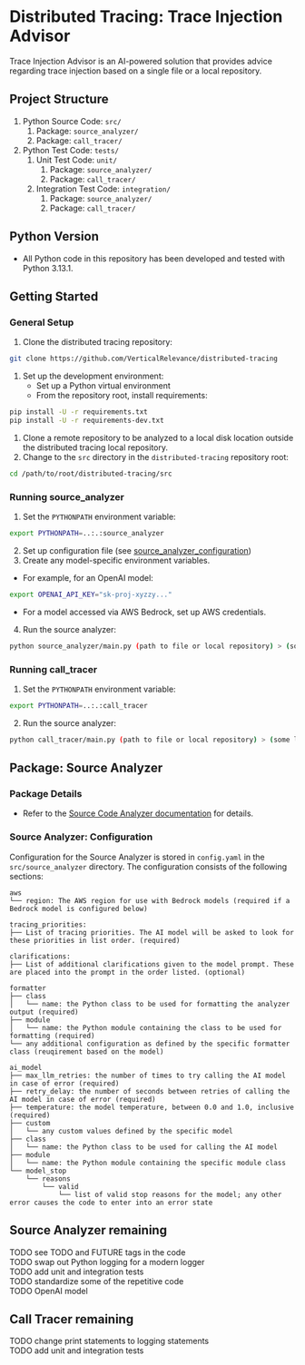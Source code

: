 # Distributed Tracing: Trace Injection Advisor
Trace Injection Advisor is an AI-powered solution that provides advice regarding trace injection based on a single file or a local repository.

## Project Structure
1. Python Source Code: `src/`
   1. Package: `source_analyzer/`
   2. Package: `call_tracer/`
2. Python Test Code: `tests/`
   1. Unit Test Code: `unit/`
      1. Package: `source_analyzer/`
      2. Package: `call_tracer/`
   2. Integration Test Code: `integration/`
      1. Package: `source_analyzer/`
      2. Package: `call_tracer/`

## Python Version
 - All Python code in this repository has been developed and tested with Python 3.13.1.

## Getting Started
### General Setup
1. Clone the distributed tracing repository:
```bash
git clone https://github.com/VerticalRelevance/distributed-tracing
```
1. Set up the development environment:
   * Set up a Python virtual environment
   * From the repository root, install requirements:
```bash
pip install -U -r requirements.txt
pip install -U -r requirements-dev.txt
```
1. Clone a remote repository to be analyzed to a local disk location outside the distributed tracing local repository.
2. Change to the `src` directory in the `distributed-tracing` repository root:
```bash
cd /path/to/root/distributed-tracing/src
```

### Running source_analyzer
1. Set the `PYTHONPATH` environment variable:
```bash
export PYTHONPATH=..:.:source_analyzer
```
2. Set up configuration file (see [source_analyzer_configuration](#source-analyzer-configuration))
3. Create any model-specific environment variables.
* For example, for an OpenAI model:
```bash
export OPENAI_API_KEY="sk-proj-xyzzy..."
```
* For a model accessed via AWS Bedrock, set up AWS credentials.
4. Run the source analyzer:
```bash
python source_analyzer/main.py (path to file or local repository) > (some location).md 2> (some location).err
```

### Running call_tracer
1. Set the `PYTHONPATH` environment variable:
```bash
export PYTHONPATH=..:.:call_tracer
```
2. Run the source analyzer:
```bash
python call_tracer/main.py (path to file or local repository) > (some location).md 2> (some location).err
```

## Package: Source Analyzer
### Package Details
* Refer to the [Source Code Analyzer documentation](src/source_analyzer/README.md) for details.

### Source Analyzer: Configuration
Configuration for the Source Analyzer is stored in `config.yaml` in the `src/source_analyzer` directory. The configuration consists of the following sections:

```
aws
└── region: The AWS region for use with Bedrock models (required if a Bedrock model is configured below)

tracing_priorities:
├── List of tracing priorities. The AI model will be asked to look for these priorities in list order. (required)

clarifications:
├── List of additional clarifications given to the model prompt. These are placed into the prompt in the order listed. (optional)

formatter
├── class
│   └── name: the Python class to be used for formatting the analyzer output (required)
├── module
│   └── name: the Python module containing the class to be used for formatting (required)
└── any additional configuration as defined by the specific formatter class (reuqirement based on the model)

ai_model
├── max_llm_retries: the number of times to try calling the AI model in case of error (required)
├── retry_delay: the number of seconds between retries of calling the AI model in case of error (required)
├── temperature: the model temperature, between 0.0 and 1.0, inclusive (required)
├── custom
│   └── any custom values defined by the specific model
├── class
│   └── name: the Python class to be used for calling the AI model
├── module
│   └── name: the Python module containing the specific module class
└── model_stop
    └── reasons
        └── valid
            └── list of valid stop reasons for the model; any other error causes the code to enter into an error state
```

## Source Analyzer remaining
TODO see TODO and FUTURE tags in the code  
TODO swap out Python logging for a modern logger  
TODO add unit and integration tests  
TODO standardize some of the repetitive code  
TODO OpenAI model  

## Call Tracer remaining
TODO change print statements to logging statements  
TODO add unit and integration tests  
